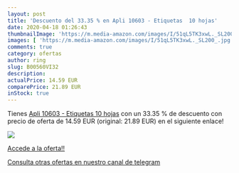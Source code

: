 ```yaml
---
layout: post
title: 'Descuento del 33.35 % en Apli 10603 - Etiquetas  10 hojas'
date: 2020-04-18 01:26:43
thumbnailImage: 'https://m.media-amazon.com/images/I/51qL5TK3xwL._SL200_.jpg'
images: [ 'https://m.media-amazon.com/images/I/51qL5TK3xwL._SL200_.jpg' ]
comments: true
category: ofertas
author: ring
slug: B00560VI32
description:
actualPrice: 14.59 EUR
comparePrice: 21.89 EUR
inStock: true
---
```


Tienes [Apli 10603 - Etiquetas  10 hojas](https://www.amazon.com/dp/B00560VI32/?tag=redken08-20) con un 33.35 % de descuento con precio de oferta de 14.59 EUR (original: 21.89 EUR) en el siguiente enlace!

[![](https://m.media-amazon.com/images/I/51qL5TK3xwL._SL200_.jpg)](https://www.amazon.com/dp/B00560VI32/?tag=redken08-20)

[Accede a la oferta!!](https://www.amazon.com/dp/B00560VI32/?tag=redken08-20)

[Consulta otras ofertas en nuestro canal de telegram](https://t.me/s/ofertas25)
